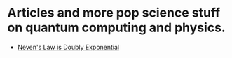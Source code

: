 # Articles and more pop science stuff on quantum computing and physics.

   - [Neven's Law is Doubly Exponential](https://www.quantamagazine.org/does-nevens-law-describe-quantum-computings-rise-20190618/)

